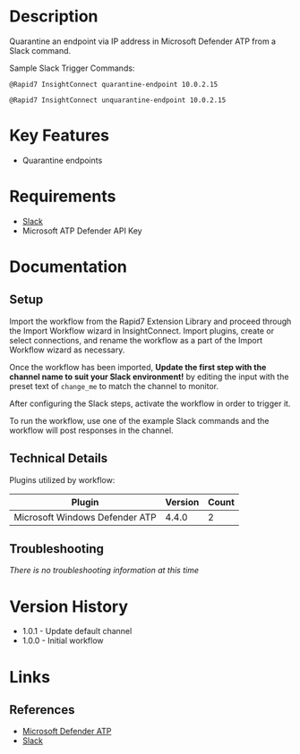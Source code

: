 # Description

Quarantine an endpoint via IP address in Microsoft Defender ATP from a Slack command.

Sample Slack Trigger Commands:

`@Rapid7 InsightConnect quarantine-endpoint 10.0.2.15`

`@Rapid7 InsightConnect unquarantine-endpoint 10.0.2.15`

# Key Features

* Quarantine endpoints

# Requirements

* [Slack](https://insightconnect.help.rapid7.com/docs/configure-slack-for-chatops)
* Microsoft ATP Defender API Key

# Documentation

## Setup

Import the workflow from the Rapid7 Extension Library and proceed through the Import Workflow wizard in InsightConnect. Import plugins, create or select connections, and rename the workflow as a part of the Import Workflow wizard as necessary.

Once the workflow has been imported, **Update the first step with the channel name to suit your Slack environment!** by editing the input with the preset text of `change_me` to match the channel to monitor.

After configuring the Slack steps, activate the workflow in order to trigger it.

To run the workflow, use one of the example Slack commands and the workflow will post responses in the channel. 

## Technical Details

Plugins utilized by workflow:

|Plugin|Version|Count|
|----|----|--------|
|Microsoft Windows Defender ATP|4.4.0|2|

## Troubleshooting

_There is no troubleshooting information at this time_

# Version History

* 1.0.1 - Update default channel
* 1.0.0 - Initial workflow

# Links

## References

* [Microsoft Defender ATP](https://www.microsoft.com/en-us/microsoft-365/windows/microsoft-defender-atp)
* [Slack](https://slack.com)
